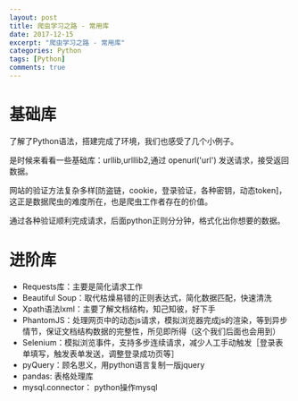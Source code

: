 ```yaml
---
layout: post
title: 爬虫学习之路 - 常用库 
date: 2017-12-15
excerpt: "爬虫学习之路 - 常用库"
categories: Python
tags: [Python]
comments: true
---
```



# 基础库

了解了Python语法，搭建完成了环境，我们也感受了几个小例子。

是时候来看看一些基础库：urllib,urlllib2,通过 openurl('url') 发送请求，接受返回数据。

网站的验证方法复杂多样[防盗链，cookie，登录验证，各种密钥，动态token]，这正是数据爬虫的难度所在，也是爬虫工作者存在的价值。

通过各种验证顺利完成请求，后面python正则分分钟，格式化出你想要的数据。


# 进阶库

- Requests库：主要是简化请求工作
- Beautiful Soup：取代枯燥易错的正则表达式，简化数据匹配，快速清洗
- Xpath语法lxml：主要了解文档结构，知己知彼，好下手
- PhantomJS：处理网页中的动态js请求，模拟浏览器完成js的渲染，等到异步情节，保证文档结构数据的完整性，所见即所得（这个我们后面也会用到）
- Selenium：模拟浏览事件，支持多步连续请求，减少人工手动触发［登录表单填写，触发表单发送，调整登录成功页等］
- pyQuery：顾名思义，用python语言复制一版jquery
- pandas: 表格处理库
- mysql.connector： python操作mysql

